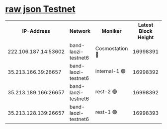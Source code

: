 
[raw json Testnet](https://rpc-check.bandt.stavr.tech/bandt/rpcbandt_result.json)
=

<table><tr><th>IP-Address</th><th>Network</th><th>Moniker</th><th>Latest Block Height</th><th>Earliest Block Height</th><th>Catching Up</th><th>Tx Index</th><th>Voting Power</th><th>Scan Time</th></tr><tr><td>222.106.187.14:53602</td><td>band-laozi-testnet6</td><td>Cosmostation 🔴</td><td>16998391</td><td>16668001</td><td>False</td><td>on</td><td>2203686</td><td>2024-03-21T10:31:16.315623558UTC</td></tr><tr><td>35.213.166.39:26657</td><td>band-laozi-testnet6</td><td>internal-1 🟢</td><td>16998392</td><td>16898392</td><td>False</td><td>on</td><td>0</td><td>2024-03-21T10:31:17.187826542UTC</td></tr><tr><td>35.213.189.166:26657</td><td>band-laozi-testnet6</td><td>rest-2 🟢</td><td>16998392</td><td>16898392</td><td>False</td><td>on</td><td>0</td><td>2024-03-21T10:31:19.089000280UTC</td></tr><tr><td>35.213.128.139:26657</td><td>band-laozi-testnet6</td><td>rest-1 🟢</td><td>16998393</td><td>16898393</td><td>False</td><td>on</td><td>0</td><td>2024-03-21T10:31:19.963436443UTC</td></tr></table>
